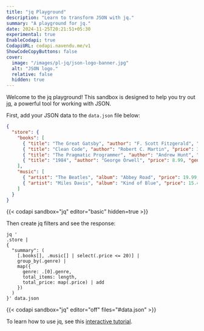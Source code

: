 ```yaml
---
title: "jq Playground"
description: "Learn to transform JSON with jq."
summary: "A playground for jq."
date: 2024-11-25T20:21:51+05:30
experimental: true
EnableCodapi: true
CodapiURL: codapi.navendu.me/v1
ShowCodeCopyButtons: false
cover:
  image: "/images/pl-jq/json-logo-banner.jpg"
  alt: "JSON logo."
  relative: false
  hidden: true
---
```


Welcome to the jq playground! This sandbox is designed to help you try out [jq](https://jqlang.github.io/), a powerful tool for working with JSON.

First, add your JSON data to the `data.json` file below:

```json {id="data.json"}
{
  "store": {
    "books": [
      { "title": "The Great Gatsby", "author": "F. Scott Fitzgerald", "price": 10.99, "genre": "fiction" },
      { "title": "Clean Code", "author": "Robert C. Martin", "price": 38.95, "genre": "non-fiction" },
      { "title": "The Pragmatic Programmer", "author": "Andrew Hunt", "price": 42.99, "genre": "non-fiction" },
      { "title": "1984", "author": "George Orwell", "price": 8.99, "genre": "fiction" }
    ],
    "music": [
      { "artist": "The Beatles", "album": "Abbey Road", "price": 19.99, "genre": "rock" },
      { "artist": "Miles Davis", "album": "Kind of Blue", "price": 15.49, "genre": "jazz" }
    ]
  }
}
```

{{< codapi sandbox="jq" editor="basic" hidden=true >}}

Then create jq filters and see the response:

```shell
jq '
.store | 
{
  "summary": (
    [.books[], .music[] | select(.price <= 20)] |
    group_by(.genre) |
    map({
      genre: .[0].genre,
      total_items: length,
      total_price: map(.price) | add
    })
  )
}' data.json
```

{{< codapi sandbox="jq" editor="off" files="#data.json" >}}

To learn how to use jq, see this [interactive tutorial](/posts/jq-interactive-guide/).
